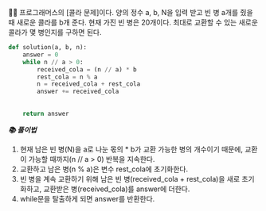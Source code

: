 🧑‍💻 프로그래머스의 [콜라 문제]이다. 양의 정수 a, b, N을 입력 받고 빈 병 a개를 줬을 때 새로운 콜라를 b개 준다. 현재 가진 빈 병은 20개이다. 최대로 교환할 수 있는 새로운 콜라가 몇 병인지를 구하면 된다. 



```python
def solution(a, b, n):
    answer = 0
    while n // a > 0:
        received_cola = (n // a) * b
        rest_cola = n % a
        n = received_cola + rest_cola
        answer += received_cola 
        
        
    return answer
```



***📚 풀이법***

1. 현재 남은 빈 병(N)을 a로 나눈 몫의 * b가 교환 가능한 병의 개수이기 때문에, 교환이 가능할 때까지(n // a > 0) 반복을 지속한다.
2. 교환하고 남은 병(n % a)은 변수 rest_cola에 초기화한다.
3. 빈 병을 계속 교환하기 위해 남은 빈 병(received_cola + rest_cola)을 새로 초기화하고, 교환받은 병(received_cola)를 answer에 더한다.
4. while문을 탈출하게 되면 answer를 반환한다.
